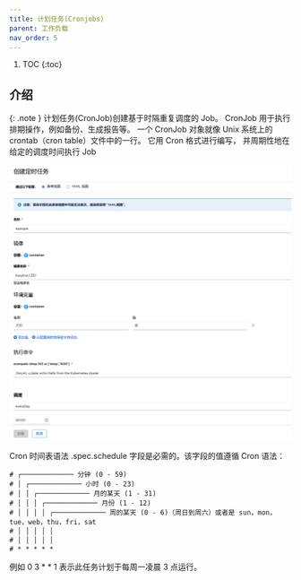```yaml
---
title: 计划任务(Cronjobs)
parent: 工作负载
nav_order: 5
---
```


1. TOC
{:toc}

## 介绍
{: .note }
计划任务(CronJob)创建基于时隔重复调度的 Job。
CronJob 用于执行排期操作，例如备份、生成报告等。 一个 CronJob 对象就像 Unix 系统上的 crontab（cron table）文件中的一行。 它用 Cron 格式进行编写， 并周期性地在给定的调度时间执行 Job

![](imgs/cronjob.png)

Cron 时间表语法
.spec.schedule 字段是必需的。该字段的值遵循 Cron 语法：
```
# ┌───────────── 分钟 (0 - 59)
# │ ┌───────────── 小时 (0 - 23)
# │ │ ┌───────────── 月的某天 (1 - 31)
# │ │ │ ┌───────────── 月份 (1 - 12)
# │ │ │ │ ┌───────────── 周的某天 (0 - 6)（周日到周六）或者是 sun，mon，tue，web，thu，fri，sat
# │ │ │ │ │
# │ │ │ │ │
# * * * * *
```

例如 0 3 * * 1 表示此任务计划于每周一凌晨 3 点运行。